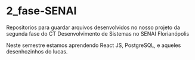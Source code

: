 # 2_fase-SENAI
Repositorios para guardar arquivos desenvolvidos no nosso projeto da segunda fase do CT Desenvolvimento de Sistemas no SENAI Florianópolis

Neste semestre estamos aprendendo React JS, PostgreSQL, e aqueles desenhozinhos do lucas.
